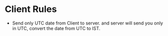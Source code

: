 # Client Rules

- Send only UTC date from Client to server. and server will send you only in UTC, convert the date from UTC to IST.
